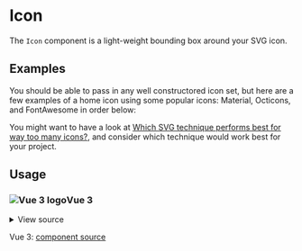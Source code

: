 # Icon

The `Icon` component is a light-weight bounding box around your SVG icon.

<div class="mbs24"></div>

## Examples

You should be able to pass in any well constructored icon set, but here are a few examples of a home icon using some popular icons: Material, Octicons, and FontAwesome in order below:

<div class="mbe24"></div>

<IconExamples />

<script setup>
import IconExamples from '../../components/IconExamples.vue'
import Alert from "../../../src/components/Alert.vue";
</script>

<div class="mbe24"></div>

You might want to have a look at [Which SVG technique performs best for way too many icons?](https://cloudfour.com/thinks/svg-icon-stress-test/#takeaways), and consider which technique would work best for your project.

<div class="mbe32"></div>

## Usage

<div class="flex">
  <h3 id="vue-3" tabindex="-1">
    <img src="/images/Vue-icon.svg" alt="Vue 3 logo">Vue 3
  </h3>
</div>

<details class="disclose disclose-bordered">
<summary class="disclose-title">View source</summary>

```vue
<script setup>
// Import AgnosticUI global common & component CSS
import "agnostic-vue/dist/common.min.css";
import "agnostic-vue/dist/index.css";
import { Icon } from "agnostic-vue";
import IconExFontAwesome from "./IconExFontAwesome.vue";
import IconExMaterial from "./IconExMaterial.vue";
import IconExOcticon from "./IconExOcticon.vue";
</script>
<template>
  <section>
    <div class="flex">
      <div class="mie8">
        <Icon>
          <icon-ex-font-awesome />
        </Icon>
      </div>
      <div class="mie8">
        <Icon>
          <icon-ex-octicon />
        </Icon>
      </div>
      <div class="mie8">
        <Icon>
          <icon-ex-material />
        </Icon>
      </div>
    </div>
  </section>
  <section class="mbs24">
    <p>You can also pass <code>size</code> and <code>type</code></p>
    <div class="mbe16">
      <Icon
        :size="48"
        type="info"
      >
        <icon-ex-font-awesome />
      </Icon>
      <span class="mie8" />
      <Icon
        :size="48"
        type="success"
      >
        <icon-ex-font-awesome />
      </Icon>
      <span class="mie8" />
      <Icon
        :size="48"
        type="warning"
      >
        <icon-ex-font-awesome />
      </Icon>
      <span class="mie8" />
      <Icon
        :size="48"
        type="error"
      >
        <icon-ex-font-awesome />
      </Icon>
    </div>
  </section>
</template>

```
</details>

Vue 3: [component source](https://github.com/AgnosticUI/agnosticui/blob/master/agnostic-vue/src/components/Icon.vue)
